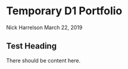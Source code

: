 Temporary D1 Portfolio
================
Nick Harrelson
March 22, 2019

Test Heading
------------

There should be content here.
